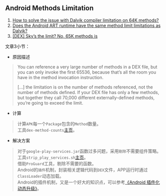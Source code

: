 ## Android Methods Limitation

1. [How to solve the issue with Dalvik compiler limitation on 64K methods?](http://stackoverflow.com/questions/15436956/how-to-solve-the-issue-with-dalvik-compiler-limitation-on-64k-methods)
2. [Does the Android ART runtime have the same method limit limitations as Dalvik?](http://stackoverflow.com/questions/21490382/does-the-android-art-runtime-have-the-same-method-limit-limitations-as-dalvik)
3. [[DEX] Sky’s the limit? No, 65K methods is](https://medium.com/@rotxed/dex-skys-the-limit-no-65k-methods-is-28e6cb40cf71)


文章3小节：
* 原因描述
> You can reference a very large number of methods in a DEX file, but you can only invoke the first 65536, because that’s all the room you have in the method invocation instruction.  
>   
> […] the limitation is on the number of methods referenced, not the number of methods defined. If your DEX file has only a few methods, but together they call 70,000 different externally-defined methods, you’re going to exceed the limit.  
  
* 计算
> 计算`APK`每一个`Package`包含的`Method`数量。  
> 工具`dex-method-counts`[主页](https://github.com/mihaip/dex-method-counts)。  
  
* 解决方案
> 对于`google-play-services.jar`函数过多问题，采用`剔除`不需要组件策略。工具`strip_play_services.sh`[主页](https://gist.github.com/dextorer/a32cad7819b7f272239b)。  
> 借助`ProGuard`工具，剔除不需要的函数。  
> Android的`插件`机制，封装相关逻辑代码到`DEX`文件，APP运行时通过`ClassLoader`动态加载。  
> Android的插件机制，又是一个好大的知识点，可以参考[《Android 插件化 动态升级》][4]。
  
  
[4]: http://www.trinea.cn/android/android-plugin/
